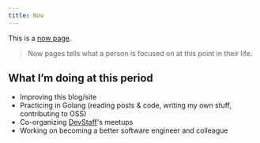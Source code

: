 ```yaml
---
title: Now
---
```


This is a [now page](https://nownownow.com/about).

>Now pages tells what a person is focused on at this point in their life.

## What I’m doing at this period
* Improving this blog/site
* Practicing in Golang (reading posts & code, writing my own stuff, contributing to OSS)
* Co-organizing [DevStaff](https://devstaff.gr/)'s meetups
* Working on becoming a better software engineer and colleague
